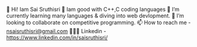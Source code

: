 👋 Hi! Iam Sai Sruthisri
🔭 Iam good with C++,C coding languages
🌱 I’m currently learning many languages & diving into web devlopment.
👯 I’m looking to collaborate on competitive programming. 
📫 How to reach me - nsaisruthisri@gmail.com
👩🏻‍💻 Linkedin - https://www.linkedin.com/in/saisruthisri/
